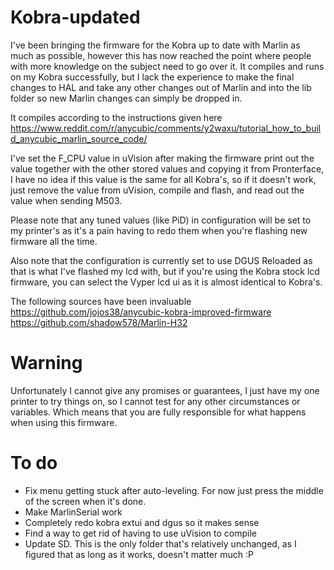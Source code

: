 # Kobra-updated

I've been bringing the firmware for the Kobra up to date with Marlin as much as possible, however this has now reached the point where people with more knowledge on the subject need to go over it.
It compiles and runs on my Kobra successfully, but I lack the experience to make the final changes to HAL and take any other changes out of Marlin and into the lib folder so new Marlin changes can simply be dropped in.

It compiles according to the instructions given here 
https://www.reddit.com/r/anycubic/comments/y2waxu/tutorial_how_to_build_anycubic_marlin_source_code/

I've set the F_CPU value in uVision after making the firmware print out the value together with the other stored values and copying it from Pronterface, I have no idea if this value is the same for all Kobra's, so if it doesn't work, just remove the value from uVision, compile and flash, and read out the value when sending M503.

Please note that any tuned values (like PiD) in configuration will be set to my printer's as it's a pain having to redo them when you're flashing new firmware all the time.

Also note that the configuration is currently set to use DGUS Reloaded as that is what I've flashed my lcd with, but if you're using the Kobra stock lcd firmware, you can select the Vyper lcd ui as it is almost identical to Kobra's.

The following sources have been invaluable 
https://github.com/jojos38/anycubic-kobra-improved-firmware
https://github.com/shadow578/Marlin-H32

# Warning

Unfortunately I cannot give any promises or guarantees, I just have my one printer to try things on, so I cannot test for any other circumstances or variables. Which means that you are fully responsible for what happens when using this firmware.

# To do

- Fix menu getting stuck after auto-leveling. For now just press the middle of the screen when it's done.
- Make MarlinSerial work
- Completely redo kobra extui and dgus so it makes sense
- Find a way to get rid of having to use uVision to compile
- Update SD. This is the only folder that's relatively unchanged, as I figured that as long as it works, doesn't matter much :P